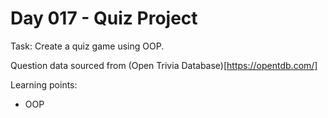 # Day 017 - Quiz Project

Task: Create a quiz game using OOP.

Question data sourced from (Open Trivia Database)[https://opentdb.com/]

Learning points:
- OOP